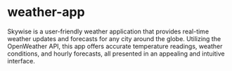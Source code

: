 # weather-app
 Skywise is a user-friendly weather application that provides real-time weather updates and forecasts for any city around the globe. Utilizing the OpenWeather API, this app offers accurate temperature readings, weather conditions, and hourly forecasts, all presented in an appealing and intuitive interface.
